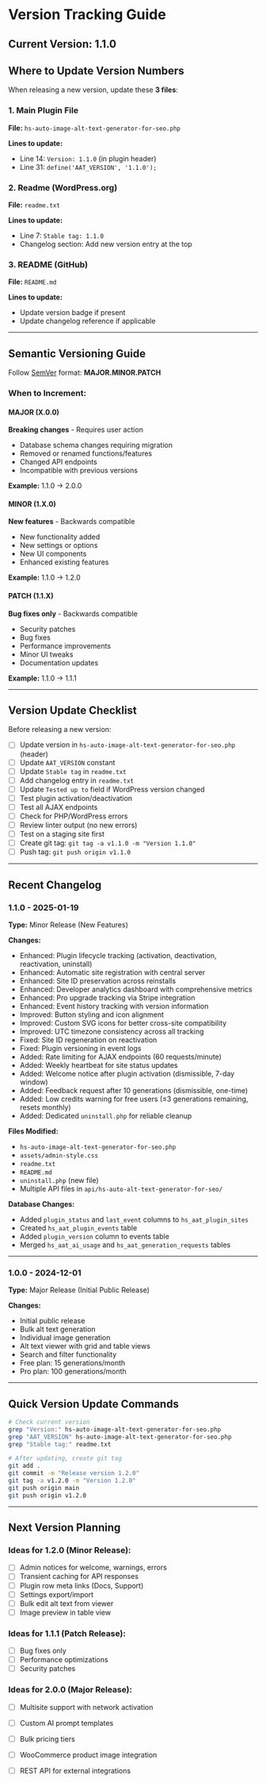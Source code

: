 # Version Tracking Guide

## Current Version: 1.1.0

## Where to Update Version Numbers

When releasing a new version, update these **3 files**:

### 1. Main Plugin File
**File:** `hs-auto-image-alt-text-generator-for-seo.php`

**Lines to update:**
- Line 14: `Version: 1.1.0` (in plugin header)
- Line 31: `define('AAT_VERSION', '1.1.0');`

### 2. Readme (WordPress.org)
**File:** `readme.txt`

**Lines to update:**
- Line 7: `Stable tag: 1.1.0`
- Changelog section: Add new version entry at the top

### 3. README (GitHub)
**File:** `README.md`

**Lines to update:**
- Update version badge if present
- Update changelog reference if applicable

---

## Semantic Versioning Guide

Follow [SemVer](https://semver.org/) format: **MAJOR.MINOR.PATCH**

### When to Increment:

#### MAJOR (X.0.0)
**Breaking changes** - Requires user action
- Database schema changes requiring migration
- Removed or renamed functions/features
- Changed API endpoints
- Incompatible with previous versions

**Example:** 1.1.0 → 2.0.0

#### MINOR (1.X.0)
**New features** - Backwards compatible
- New functionality added
- New settings or options
- New UI components
- Enhanced existing features

**Example:** 1.1.0 → 1.2.0

#### PATCH (1.1.X)
**Bug fixes only** - Backwards compatible
- Security patches
- Bug fixes
- Performance improvements
- Minor UI tweaks
- Documentation updates

**Example:** 1.1.0 → 1.1.1

---

## Version Update Checklist

Before releasing a new version:

- [ ] Update version in `hs-auto-image-alt-text-generator-for-seo.php` (header)
- [ ] Update `AAT_VERSION` constant
- [ ] Update `Stable tag` in `readme.txt`
- [ ] Add changelog entry in `readme.txt`
- [ ] Update `Tested up to` field if WordPress version changed
- [ ] Test plugin activation/deactivation
- [ ] Test all AJAX endpoints
- [ ] Check for PHP/WordPress errors
- [ ] Review linter output (no new errors)
- [ ] Test on a staging site first
- [ ] Create git tag: `git tag -a v1.1.0 -m "Version 1.1.0"`
- [ ] Push tag: `git push origin v1.1.0`

---

## Recent Changelog

### 1.1.0 - 2025-01-19
**Type:** Minor Release (New Features)

**Changes:**
- Enhanced: Plugin lifecycle tracking (activation, deactivation, reactivation, uninstall)
- Enhanced: Automatic site registration with central server
- Enhanced: Site ID preservation across reinstalls
- Enhanced: Developer analytics dashboard with comprehensive metrics
- Enhanced: Pro upgrade tracking via Stripe integration
- Enhanced: Event history tracking with version information
- Improved: Button styling and icon alignment
- Improved: Custom SVG icons for better cross-site compatibility
- Improved: UTC timezone consistency across all tracking
- Fixed: Site ID regeneration on reactivation
- Fixed: Plugin versioning in event logs
- Added: Rate limiting for AJAX endpoints (60 requests/minute)
- Added: Weekly heartbeat for site status updates
- Added: Welcome notice after plugin activation (dismissible, 7-day window)
- Added: Feedback request after 10 generations (dismissible, one-time)
- Added: Low credits warning for free users (≤3 generations remaining, resets monthly)
- Added: Dedicated `uninstall.php` for reliable cleanup

**Files Modified:**
- `hs-auto-image-alt-text-generator-for-seo.php`
- `assets/admin-style.css`
- `readme.txt`
- `README.md`
- `uninstall.php` (new file)
- Multiple API files in `api/hs-auto-alt-text-generator-for-seo/`

**Database Changes:**
- Added `plugin_status` and `last_event` columns to `hs_aat_plugin_sites`
- Created `hs_aat_plugin_events` table
- Added `plugin_version` column to events table
- Merged `hs_aat_ai_usage` and `hs_aat_generation_requests` tables

---

### 1.0.0 - 2024-12-01
**Type:** Major Release (Initial Public Release)

**Changes:**
- Initial public release
- Bulk alt text generation
- Individual image generation
- Alt text viewer with grid and table views
- Search and filter functionality
- Free plan: 15 generations/month
- Pro plan: 100 generations/month

---

## Quick Version Update Commands

```bash
# Check current version
grep "Version:" hs-auto-image-alt-text-generator-for-seo.php
grep "AAT_VERSION" hs-auto-image-alt-text-generator-for-seo.php
grep "Stable tag:" readme.txt

# After updating, create git tag
git add .
git commit -m "Release version 1.2.0"
git tag -a v1.2.0 -m "Version 1.2.0"
git push origin main
git push origin v1.2.0
```

---

## Next Version Planning

### Ideas for 1.2.0 (Minor Release):
- [ ] Admin notices for welcome, warnings, errors
- [ ] Transient caching for API responses
- [ ] Plugin row meta links (Docs, Support)
- [ ] Settings export/import
- [ ] Bulk edit alt text from viewer
- [ ] Image preview in table view

### Ideas for 1.1.1 (Patch Release):
- [ ] Bug fixes only
- [ ] Performance optimizations
- [ ] Security patches

### Ideas for 2.0.0 (Major Release):
- [ ] Multisite support with network activation
- [ ] Custom AI prompt templates
- [ ] Bulk pricing tiers
- [ ] WooCommerce product image integration
- [ ] REST API for external integrations

